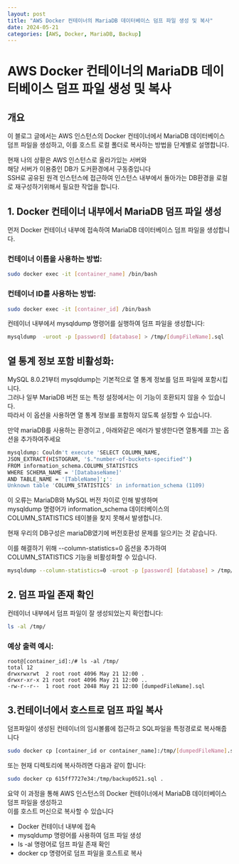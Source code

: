 ```yaml
---
layout: post
title: "AWS Docker 컨테이너의 MariaDB 데이터베이스 덤프 파일 생성 및 복사"
date: 2024-05-21
categories: [AWS, Docker, MariaDB, Backup]
---
```


# AWS Docker 컨테이너의 MariaDB 데이터베이스 덤프 파일 생성 및 복사

## 개요

이 블로그 글에서는 AWS 인스턴스의 Docker 컨테이너에서 MariaDB 데이터베이스 덤프 파일을 생성하고,
이를 호스트 로컬 폴더로 복사하는 방법을 단계별로 설명합니다.

현재 나의 상황은 AWS 인스턴스로 올라가있는 서버와<br>
해당 서버가 이용중인 DB가 도커환경에서 구동중입니다<br>
SSH로 공유된 원격 인스턴스에 접근하여 인스턴스 내부에서 돌아가는 DB환경을 로컬로 재구성하기위해서 필요한 작업을 합니다.

## 1. Docker 컨테이너 내부에서 MariaDB 덤프 파일 생성

먼저 Docker 컨테이너 내부에 접속하여 MariaDB 데이터베이스 덤프 파일을 생성합니다.

### 컨테이너 이름을 사용하는 방법:

```bash
sudo docker exec -it [container_name] /bin/bash
```

### 컨테이너 ID를 사용하는 방법:

```bash
sudo docker exec -it [container_id] /bin/bash
```

컨테이너 내부에서 mysqldump 명령어를 실행하여 덤프 파일을 생성합니다:

```bash
mysqldump  -uroot -p [password] [database] > /tmp/[dumpFileName].sql
```

## 열 통계 정보 포함 비활성화:

MySQL 8.0.21부터 mysqldump는 기본적으로 열 통계 정보를 덤프 파일에 포함시킵니다. <br>
그러나 일부 MariaDB 버전 또는 특정 설정에서는 이 기능이 호환되지 않을 수 있습니다. <br>
따라서 이 옵션을 사용하면 열 통계 정보를 포함하지 않도록 설정할 수 있습니다.<br>

만약 mariaDB를 사용하는 환경이고 , 아래와같은 에러가 발생한다면 열통계를 끄는 옵션을 추가하여주세요

```bash
mysqldump: Couldn't execute 'SELECT COLUMN_NAME,
JSON_EXTRACT(HISTOGRAM, '$."number-of-buckets-specified"')
FROM information_schema.COLUMN_STATISTICS
WHERE SCHEMA_NAME = '[DatabaseName]'
AND TABLE_NAME = '[TableName]';':
Unknown table 'COLUMN_STATISTICS' in information_schema (1109)
```

이 오류는 MariaDB와 MySQL 버전 차이로 인해 발생하며 <br>
mysqldump 명령어가 information_schema 데이터베이스의 COLUMN_STATISTICS 테이블을 찾지 못해서 발생합니다.<br>

현재 우리의 DB구성은 mariaDB였기에 버전호환성 문제를 일으키는 것 같습니다.<br>

이를 해결하기 위해 --column-statistics=0 옵션을 추가하여 COLUMN_STATISTICS 기능을 비활성화할 수 있습니다.<br>

```bash
mysqldump --column-statistics=0 -uroot -p [password] [database] > /tmp/[dumpFileName].sql
```

## 2. 덤프 파일 존재 확인

컨테이너 내부에서 덤프 파일이 잘 생성되었는지 확인합니다:

```bash
ls -al /tmp/
```

### 예상 출력 예시:

```plaintext
root@[container_id]:/# ls -al /tmp/
total 12
drwxrwxrwt  2 root root 4096 May 21 12:00 .
drwxr-xr-x 21 root root 4096 May 21 12:00 ..
-rw-r--r--  1 root root 2048 May 21 12:00 [dumpedFileName].sql
```

## 3.컨테이너에서 호스트로 덤프 파일 복사

덤프파일이 생성된 컨테이너의 임시볼륨에 접근하고 SQL파일을 특정경로로 복사해줍니다

```bash
sudo docker cp [container_id or container_name]:/tmp/[dumpedFileName].sql /home/ubuntu/[copyFileName].sql
```

또는 현재 디렉토리에 복사하려면 다음과 같이 합니다:

```bash
sudo docker cp 615ff7727e34:/tmp/backup0521.sql .
```

요약
이 과정을 통해 AWS 인스턴스의 Docker 컨테이너에서 MariaDB 데이터베이스 덤프 파일을 생성하고<br>
이를 호스트 머신으로 복사할 수 있습니다

- Docker 컨테이너 내부에 접속
- mysqldump 명령어를 사용하여 덤프 파일 생성
- ls -al 명령어로 덤프 파일 존재 확인
- docker cp 명령어로 덤프 파일을 호스트로 복사
